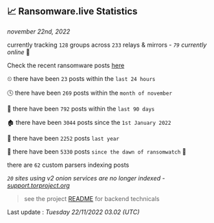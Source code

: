 
## 📈 Ransomware.live Statistics
_november 22nd, 2022_

currently tracking `128` groups across `233` relays & mirrors - _`79` currently online_ 📡

Check the recent ransomware posts [here](https://www.ransomware.live/#/recentposts)


⏲ there have been `23` posts within the `last 24 hours`

🕓 there have been `269` posts within the `month of november`

📅 there have been `792` posts within the `last 90 days`

🏚 there have been `3044` posts since the `1st January 2022`

🚀 there have been `2252` posts `last year`

🦕 there have been `5330` posts `since the dawn of ransomwatch` 🐣

there are `62` custom parsers indexing posts

_`20` sites using v2 onion services are no longer indexed - [support.torproject.org](https://support.torproject.org/onionservices/v2-deprecation/)_

> see the project [README](https://github.com/jmousqueton/ransomwatch#readme) for backend technicals



Last update : _Tuesday 22/11/2022 03.02 (UTC)_

